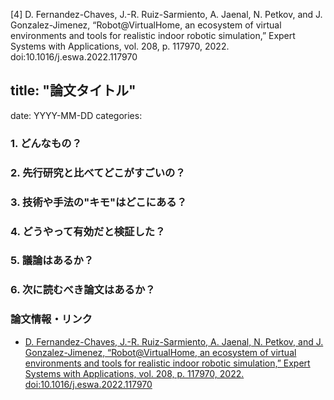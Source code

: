 [4] D. Fernandez-Chaves, J.-R. Ruiz-Sarmiento, A. Jaenal, N. Petkov, and J. Gonzalez-Jimenez, “Robot@VirtualHome, an ecosystem of virtual environments and tools for realistic indoor robotic simulation,” Expert Systems with Applications, vol. 208, p. 117970, 2022. doi:10.1016/j.eswa.2022.117970 

## title: "論文タイトル"
date: YYYY-MM-DD
categories:
### 1. どんなもの？
### 2. 先行研究と比べてどこがすごいの？
### 3. 技術や手法の"キモ"はどこにある？
### 4. どうやって有効だと検証した？
### 5. 議論はあるか？
### 6. 次に読むべき論文はあるか？
### 論文情報・リンク
- [D. Fernandez-Chaves, J.-R. Ruiz-Sarmiento, A. Jaenal, N. Petkov, and J. Gonzalez-Jimenez, “Robot@VirtualHome, an ecosystem of virtual environments and tools for realistic indoor robotic simulation,” Expert Systems with Applications, vol. 208, p. 117970, 2022. doi:10.1016/j.eswa.2022.117970 ]([論文リンク](https://pdf.sciencedirectassets.com/271506/1-s2.0-S0957417422X00171/1-s2.0-S0957417422012015/main.pdf?X-Amz-Security-Token=IQoJb3JpZ2luX2VjEL%2F%2F%2F%2F%2F%2F%2F%2F%2F%2F%2FwEaCXVzLWVhc3QtMSJGMEQCIDpyZgglwwSn11e6np%2FX%2FMk%2FeaFu758QjCNWD%2FX%2B9NLTAiAEOghIlIEh3UmMz5Rr%2BmA1BwnGfkjXit%2FT7Ic3pq1JLiq7BQjo%2F%2F%2F%2F%2F%2F%2F%2F%2F%2F8BEAUaDDA1OTAwMzU0Njg2NSIMfP9DFHGzacmCsvzpKo8Fv%2F4yyZkSbXIeHDbXRbhSK1FTHdlZviUD%2F1dBrUxqxKzb%2F3C%2FmwfmltuU51nlgIbOxFkg7Wqvgv%2BCWXILyM09QrJlA%2F6hjA8%2FjFmkjo52aia1ffAD7eIvQd6lJZKWbma1g9vAgS5rCKC53r7PQplDPkmHvhEYydYGkhSdP1ZB59qQjhromTw31g9nmt4UQFJgSS2cPVGGTK61p%2FryrZy8jBQb7ai7Ybq6Cm%2B7N3E2sGXLoWCqElI2gILihLP91UML7n6DsVZWqL%2BFXkdctz78hL0HmICKazTxxLb6lFKgCZFJfchDFSxZps%2FDOA%2BEWxC%2FP58mHYSW5uuft1jK77iJn947jg%2FGDFDH1ulPCazZC26lRXmv98p%2B3yq0RfHNPdfCKDq2fLpi1%2FCDmIP7vdsrWofp%2B0PhlGmLoXxDlcZQOObmggCLID5sd4giLBxk2EmaIGZO%2B26wN1mv9Dd7pmER1%2B5SwwW2c9w5FwcI1304BqaOqyaJ4MaWBYglEQR6ft%2FbpYDjZSVtKTlWoVG86Kpysrs79%2FBkyOWh0lujX4tO9%2Fm5fHes3vGb8tJdWYvi83DhhcvlZpynF1SCqoKss6ReblF71TBUgY9hDLCGHY6t8Aq4A4wHaZYa6YQOP8griqE4mYkH7DKm7WOWBc35xRYf6IzDXolkHnOIt8KgFyvFwQmf%2BtZ2Hf3X3v9lOFd3jp4Ol%2FThVHev6Tal9nkJ%2BeXyUIEVHCD%2Fgy2q%2BM6MRH7uxVdiKl2jhuWCuHnqeh%2FIVKzZ%2BD0PMrWIhsL%2BrZKWA0i1m%2BJ1aIzFNY9Y5GJc7KmKYke4X1FxY0NsiDYuNKvN7P4P%2F6IpskBouyG42Mam%2FM3vhV3XgmjdNS5N64nG3QcQlDDawYKqBjqyAUMqLEWsRn%2BhlJDSPpnpYtWNphwA1xTQ5ofq6v1wldPdpZLj6d2o3UgQr6wY82kxOk1rXChXoePTPavYLZZly1Li%2BxG9OUlCnpzLMnKtsk86GOddcojqdG%2BzQqYpIcPN%2BxZkcNNmp2%2FyuGE%2B6hEmy0JzE2tdBCa4qt3aYd4MLBBtA8GmxPBtIrOWUUsnmIpUIT5sEsLmxXmmkBD5b%2FcqDIAvXg7CwBs33dArpvIYhw9VRP8%3D&X-Amz-Algorithm=AWS4-HMAC-SHA256&X-Amz-Date=20231031T073922Z&X-Amz-SignedHeaders=host&X-Amz-Expires=300&X-Amz-Credential=ASIAQ3PHCVTYYUXVWVUN%2F20231031%2Fus-east-1%2Fs3%2Faws4_request&X-Amz-Signature=1557f01ca5d73618ad90904aebf353a0e49036d95427790838de1ed9e7f4cb0a&hash=9c66a02dba9cdf3fc14f907482226d0befd3eeff789bcd8ea59789ef9ff332ab&host=68042c943591013ac2b2430a89b270f6af2c76d8dfd086a07176afe7c76c2c61&pii=S0957417422012015&tid=spdf-3a3b5179-1068-4f0d-9d8e-2bc312e6615a&sid=f5ac36437a5d7040e8586446058ddd267179gxrqa&type=client&tsoh=d3d3LnNjaWVuY2VkaXJlY3QuY29t&ua=10105f53000e52025458&rr=81ea3e672d0580e1&cc=jp)https://pdf.sciencedirectassets.com/271506/1-s2.0-S0957417422X00171/1-s2.0-S0957417422012015/main.pdf?X-Amz-Security-Token=IQoJb3JpZ2luX2VjEL%2F%2F%2F%2F%2F%2F%2F%2F%2F%2F%2FwEaCXVzLWVhc3QtMSJGMEQCIDpyZgglwwSn11e6np%2FX%2FMk%2FeaFu758QjCNWD%2FX%2B9NLTAiAEOghIlIEh3UmMz5Rr%2BmA1BwnGfkjXit%2FT7Ic3pq1JLiq7BQjo%2F%2F%2F%2F%2F%2F%2F%2F%2F%2F8BEAUaDDA1OTAwMzU0Njg2NSIMfP9DFHGzacmCsvzpKo8Fv%2F4yyZkSbXIeHDbXRbhSK1FTHdlZviUD%2F1dBrUxqxKzb%2F3C%2FmwfmltuU51nlgIbOxFkg7Wqvgv%2BCWXILyM09QrJlA%2F6hjA8%2FjFmkjo52aia1ffAD7eIvQd6lJZKWbma1g9vAgS5rCKC53r7PQplDPkmHvhEYydYGkhSdP1ZB59qQjhromTw31g9nmt4UQFJgSS2cPVGGTK61p%2FryrZy8jBQb7ai7Ybq6Cm%2B7N3E2sGXLoWCqElI2gILihLP91UML7n6DsVZWqL%2BFXkdctz78hL0HmICKazTxxLb6lFKgCZFJfchDFSxZps%2FDOA%2BEWxC%2FP58mHYSW5uuft1jK77iJn947jg%2FGDFDH1ulPCazZC26lRXmv98p%2B3yq0RfHNPdfCKDq2fLpi1%2FCDmIP7vdsrWofp%2B0PhlGmLoXxDlcZQOObmggCLID5sd4giLBxk2EmaIGZO%2B26wN1mv9Dd7pmER1%2B5SwwW2c9w5FwcI1304BqaOqyaJ4MaWBYglEQR6ft%2FbpYDjZSVtKTlWoVG86Kpysrs79%2FBkyOWh0lujX4tO9%2Fm5fHes3vGb8tJdWYvi83DhhcvlZpynF1SCqoKss6ReblF71TBUgY9hDLCGHY6t8Aq4A4wHaZYa6YQOP8griqE4mYkH7DKm7WOWBc35xRYf6IzDXolkHnOIt8KgFyvFwQmf%2BtZ2Hf3X3v9lOFd3jp4Ol%2FThVHev6Tal9nkJ%2BeXyUIEVHCD%2Fgy2q%2BM6MRH7uxVdiKl2jhuWCuHnqeh%2FIVKzZ%2BD0PMrWIhsL%2BrZKWA0i1m%2BJ1aIzFNY9Y5GJc7KmKYke4X1FxY0NsiDYuNKvN7P4P%2F6IpskBouyG42Mam%2FM3vhV3XgmjdNS5N64nG3QcQlDDawYKqBjqyAUMqLEWsRn%2BhlJDSPpnpYtWNphwA1xTQ5ofq6v1wldPdpZLj6d2o3UgQr6wY82kxOk1rXChXoePTPavYLZZly1Li%2BxG9OUlCnpzLMnKtsk86GOddcojqdG%2BzQqYpIcPN%2BxZkcNNmp2%2FyuGE%2B6hEmy0JzE2tdBCa4qt3aYd4MLBBtA8GmxPBtIrOWUUsnmIpUIT5sEsLmxXmmkBD5b%2FcqDIAvXg7CwBs33dArpvIYhw9VRP8%3D&X-Amz-Algorithm=AWS4-HMAC-SHA256&X-Amz-Date=20231031T073922Z&X-Amz-SignedHeaders=host&X-Amz-Expires=300&X-Amz-Credential=ASIAQ3PHCVTYYUXVWVUN%2F20231031%2Fus-east-1%2Fs3%2Faws4_request&X-Amz-Signature=1557f01ca5d73618ad90904aebf353a0e49036d95427790838de1ed9e7f4cb0a&hash=9c66a02dba9cdf3fc14f907482226d0befd3eeff789bcd8ea59789ef9ff332ab&host=68042c943591013ac2b2430a89b270f6af2c76d8dfd086a07176afe7c76c2c61&pii=S0957417422012015&tid=spdf-3a3b5179-1068-4f0d-9d8e-2bc312e6615a&sid=f5ac36437a5d7040e8586446058ddd267179gxrqa&type=client&tsoh=d3d3LnNjaWVuY2VkaXJlY3QuY29t&ua=10105f53000e52025458&rr=81ea3e672d0580e1&cc=jp)
